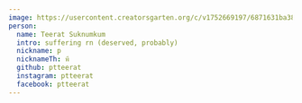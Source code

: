 ```yaml
---
image: https://usercontent.creatorsgarten.org/c/v1752669197/6871631ba3807cb79304eb9a/S__21905412_m7jge9.webp
person:
  name: Teerat Suknumkum
  intro: suffering rn (deserved, probably)
  nickname: p
  nicknameTh: พี
  github: ptteerat
  instagram: ptteerat
  facebook: ptteerat
---
```


